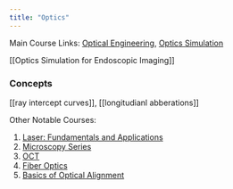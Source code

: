 ```yaml
---
title: "Optics"
---
```


Main Course Links: [Optical Engineering](https://www.youtube.com/playlist?list=PL-dIBMwXD0RVeYglPt75J1oi61l0ia-Vs), [Optics Simulation](https://www.youtube.com/playlist?list=PL-dIBMwXD0RW8y8MSXD8JF6ENnA938Juk)

[[Optics Simulation for Endoscopic Imaging]]


### Concepts
[[ray intercept curves]], [[longitudianl abberations]]




Other Notable Courses:

1. [Laser: Fundamentals and Applications](https://www.youtube.com/playlist?list=PLHOWhnAl8fLJLm007vBMiMXVm4_Pd8JzC)
2. [Microscopy Series](https://www.youtube.com/watch?v=EAdEZzY0R6Y&list=PLQFc-Dxlf4pSHREZvz41xHFSEp65iNkBL)
3. [OCT](https://www.youtube.com/channel/UCmfxkBRgCL7Yo6dzfeKzi9g/playlists)
4. [Fiber Optics](https://nptel.ac.in/courses/115107095)
5. [Basics of Optical Alignment](https://www.youtube.com/playlist?list=PLh5cDpn282vaCtqzjg6laUaR-CtzghltB)

